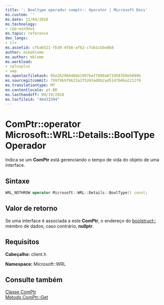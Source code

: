 ```yaml
---
title: ': Booltype operador comptr:: Operator | Microsoft Docs'
ms.custom: ''
ms.date: 11/04/2016
ms.technology:
- cpp-windows
ms.topic: reference
dev_langs:
- C++
ms.assetid: cfba6521-fb30-4fb8-afb2-cfab1cb5e0b8
author: mikeblome
ms.author: mblome
ms.workload:
- cplusplus
- uwp
ms.openlocfilehash: 05e26296646b61997baff880a671958769eb099b
ms.sourcegitcommit: 799f9b976623a375203ad8b2ad5147bd6a2212f0
ms.translationtype: MT
ms.contentlocale: pt-BR
ms.lasthandoff: 09/19/2018
ms.locfileid: "46433394"
---
```

# <a name="comptroperator-microsoftwrldetailsbooltype-operator"></a>ComPtr::operator Microsoft::WRL::Details::BoolType Operador

Indica se um **ComPtr** está gerenciando o tempo de vida do objeto de uma interface.

## <a name="syntax"></a>Sintaxe

```cpp
WRL_NOTHROW operator Microsoft::WRL::Details::BoolType() const;
```

## <a name="return-value"></a>Valor de retorno

Se uma interface é associada a este **ComPtr**, o endereço do [boolstruct::](../windows/boolstruct-member-data-member.md) membro de dados; caso contrário, **nullptr**.

## <a name="requirements"></a>Requisitos

**Cabeçalho:** client.h

**Namespace:** Microsoft::WRL

## <a name="see-also"></a>Consulte também

[Classe ComPtr](../windows/comptr-class.md)<br/>
[Método ComPtr::Get](../windows/comptr-get-method.md)
